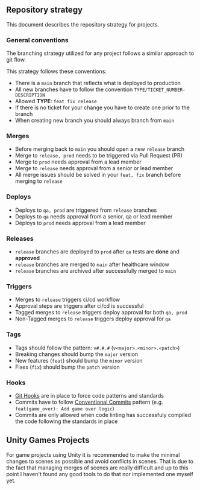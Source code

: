 ## Repository strategy

This document describes the repository strategy for projects.

### General conventions

The branching strategy utilized for any project follows a similar approach to git flow.

This strategy follows these conventions:

* There is a `main` branch that reflects what is deployed to production
* All new branches have to follow the convention `TYPE/TICKET_NUMBER-DESCRIPTION`
* Allowed **TYPE**: `feat fix release`
* If there is no ticket for your change you have to create one prior to the branch
* When creating new branch you should always branch from `main`

### Merges
* Before merging back to `main` you should open a new `release` branch
* Merge to `release, prod` needs to be triggered via Pull Request (PR)
* Merge to `prod` needs approval from a lead member
* Merge to `release` needs approval from a senior or lead member
* All merge issues should be solved in your `feat, fix` branch before merging to `release`

### Deploys
* Deploys to `qa, prod` are triggered from `release` branches
* Deploys to `qa` needs approval from a senior, qa or lead member
* Deploys to `prod` needs approval from a lead member

### Releases
* `release` branches are deployed to `prod` after `qa` tests are **done** and **approved** 
* `release` branches are merged to `main` after healthcare window
* `release` branches are archived after successfully merged to `main`

### Triggers
* Merges to `release` triggers ci/cd workflow
* Approval steps are triggers after ci/cd is successful
* Tagged merges to `release` triggers deploy approval for both `qa, prod`
* Non-Tagged merges to `release` triggers deploy approval for `qa`

### Tags
* Tags should follow the pattern: `v#.#.#` (`v<major>.<minor>.<patch>`)
* Breaking changes should bump the `major` version
* New features (`feat`) should bump the `minor` version
* Fixes (`fix`) should bump the `patch` version

### Hooks
* [Git Hooks](https://git-scm.com/book/en/v2/Customizing-Git-Git-Hooks) are in place to force code patterns and standards
* Commits have to follow [Conventional Commits](https://www.conventionalcommits.org/en/v1.0.0/#specification) pattern  (e.g. `feat(game_over): Add game over logic`)
* Commits are only allowed when code linting has successfuly compiled the code following the standards in place

## Unity Games Projects

For game projects using Unity it is recommended to make the minimal changes to scenes as possible and avoid conflicts in scenes.
That is due to the fact that managing merges of scenes are really difficult and up to this point I haven't found any good tools to do that nor implemented one myself yet.


